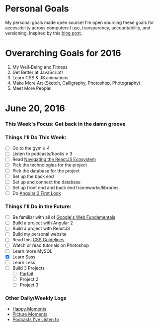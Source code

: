 Personal Goals
==============
My personal goals made open source! I'm open sourcing these goals for accessibility across computers I use, transparency, accountability, and versioning. Inspired by this [blog post](https://una.im/personal-goals-guide/#💁).

# Overarching Goals for 2016
1. My Well-Being and Fitness
2. Get Better at JavaScript!
3. Learn CSS & JS animations
4. Make More Art (Sketch, Calligraphy, Photoshop, Photography)
5. Meet More People!

# June 20, 2016

### This Week's Focus: Get back in the damn groove

### Things I'll Do This Week:
- [ ] Go to the gym ≥ 4
- [ ] Listen to podcasts/books ≥ 3
- [ ] Read [Navigating the ReactJS Ecosystem](https://www.toptal.com/react/navigating-the-react-ecosystem)
- [ ] Pick the technologies for the project
- [ ] Pick the database for the project
- [ ] Set up the back end
- [ ] Set up and connect the database
- [ ] Set up front end and back end frameworks/libraries
- [ ] Do [Angular 2 First Look](http://app.pluralsight.com/courses/angular-2-first-look)

### Things I'll Do in the Future:
- [ ] Be familiar with all of [Google's Web Fundamentals](https://developers.google.com/web/fundamentals/)
- [ ] Build a project with Angular 2
- [ ] Build a project with ReactJS
- [ ] Build my personal website
- [ ] Read this [CSS Guidelines](http://cssguidelin.es/)
- [ ] Watch or read tutorials on Photoshop
- [ ] Learn more MySQL
- [x] Learn Sass
- [ ] Learn Less
- [ ] Build 3 Projects
    - [ ] [Parfait](https://github.com/nanakogawa/parfait)
    - [ ] Project 2
    - [ ] Project 3

### Other Daily/Weekly Logs
- [Happy Moments](https://github.com/nanakogawa/personal-goals/blob/master/happy-moments/2016-happy-moments.md)
- [Picture Moments](https://github.com/nanakogawa/personal-goals/blob/master/picture-moments/2016-picture-moments.md)
- [Podcasts I've Listen to](https://github.com/nanakogawa/personal-goals/blob/master/resources/podcasts.md)